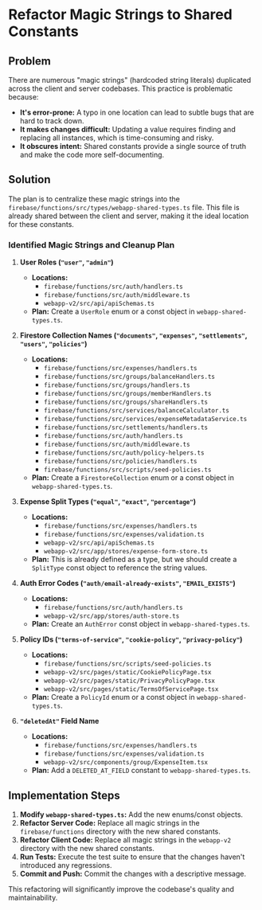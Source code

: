 
# Refactor Magic Strings to Shared Constants

## Problem

There are numerous "magic strings" (hardcoded string literals) duplicated across the client and server codebases. This practice is problematic because:

-   **It's error-prone:** A typo in one location can lead to subtle bugs that are hard to track down.
-   **It makes changes difficult:** Updating a value requires finding and replacing all instances, which is time-consuming and risky.
-   **It obscures intent:** Shared constants provide a single source of truth and make the code more self-documenting.

## Solution

The plan is to centralize these magic strings into the `firebase/functions/src/types/webapp-shared-types.ts` file. This file is already shared between the client and server, making it the ideal location for these constants.

### Identified Magic Strings and Cleanup Plan

1.  **User Roles (`"user"`, `"admin"`)**
    *   **Locations:**
        *   `firebase/functions/src/auth/handlers.ts`
        *   `firebase/functions/src/auth/middleware.ts`
        *   `webapp-v2/src/api/apiSchemas.ts`
    *   **Plan:** Create a `UserRole` enum or a const object in `webapp-shared-types.ts`.

2.  **Firestore Collection Names (`"documents"`, `"expenses"`, `"settlements"`, `"users"`, `"policies"`)**
    *   **Locations:**
        *   `firebase/functions/src/expenses/handlers.ts`
        *   `firebase/functions/src/groups/balanceHandlers.ts`
        *   `firebase/functions/src/groups/handlers.ts`
        *   `firebase/functions/src/groups/memberHandlers.ts`
        *   `firebase/functions/src/groups/shareHandlers.ts`
        *   `firebase/functions/src/services/balanceCalculator.ts`
        *   `firebase/functions/src/services/expenseMetadataService.ts`
        *   `firebase/functions/src/settlements/handlers.ts`
        *   `firebase/functions/src/auth/handlers.ts`
        *   `firebase/functions/src/auth/middleware.ts`
        *   `firebase/functions/src/auth/policy-helpers.ts`
        *   `firebase/functions/src/policies/handlers.ts`
        *   `firebase/functions/src/scripts/seed-policies.ts`
    *   **Plan:** Create a `FirestoreCollection` enum or a const object in `webapp-shared-types.ts`.

3.  **Expense Split Types (`"equal"`, `"exact"`, `"percentage"`)**
    *   **Locations:**
        *   `firebase/functions/src/expenses/handlers.ts`
        *   `firebase/functions/src/expenses/validation.ts`
        *   `webapp-v2/src/api/apiSchemas.ts`
        *   `webapp-v2/src/app/stores/expense-form-store.ts`
    *   **Plan:** This is already defined as a type, but we should create a `SplitType` const object to reference the string values.

4.  **Auth Error Codes (`"auth/email-already-exists"`, `"EMAIL_EXISTS"`)**
    *   **Locations:**
        *   `firebase/functions/src/auth/handlers.ts`
        *   `webapp-v2/src/app/stores/auth-store.ts`
    *   **Plan:** Create an `AuthError` const object in `webapp-shared-types.ts`.

5.  **Policy IDs (`"terms-of-service"`, `"cookie-policy"`, `"privacy-policy"`)**
    *   **Locations:**
        *   `firebase/functions/src/scripts/seed-policies.ts`
        *   `webapp-v2/src/pages/static/CookiePolicyPage.tsx`
        *   `webapp-v2/src/pages/static/PrivacyPolicyPage.tsx`
        *   `webapp-v2/src/pages/static/TermsOfServicePage.tsx`
    *   **Plan:** Create a `PolicyId` enum or a const object in `webapp-shared-types.ts`.

6.  **`"deletedAt"` Field Name**
    *   **Locations:**
        *   `firebase/functions/src/expenses/handlers.ts`
        *   `firebase/functions/src/expenses/validation.ts`
        *   `webapp-v2/src/components/group/ExpenseItem.tsx`
    *   **Plan:** Add a `DELETED_AT_FIELD` constant to `webapp-shared-types.ts`.

## Implementation Steps

1.  **Modify `webapp-shared-types.ts`:** Add the new enums/const objects.
2.  **Refactor Server Code:** Replace all magic strings in the `firebase/functions` directory with the new shared constants.
3.  **Refactor Client Code:** Replace all magic strings in the `webapp-v2` directory with the new shared constants.
4.  **Run Tests:** Execute the test suite to ensure that the changes haven't introduced any regressions.
5.  **Commit and Push:** Commit the changes with a descriptive message.

This refactoring will significantly improve the codebase's quality and maintainability.
